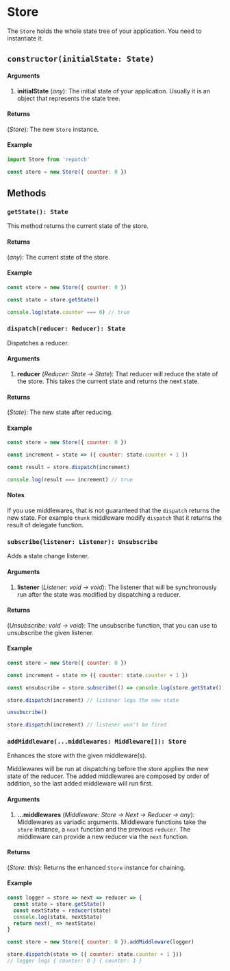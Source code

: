 # Store

The `Store` holds the whole state tree of your application. You need to instantiate it.

## **`constructor(initialState: State)`**

#### Arguments

1) **initialState** (*any*): The initial state of your application. Usually it is an object that represents the state tree.

#### Returns

(*Store*): The new `Store` instance.

#### Example

```javascript
import Store from 'repatch'

const store = new Store({ counter: 0 })
```

## Methods

### **`getState(): State`**

This method returns the current state of the store.

#### Returns

(*any*): The current state of the store.

#### Example

```javascript
const store = new Store({ counter: 0 })

const state = store.getState()

console.log(state.counter === 0) // true
```

### **`dispatch(reducer: Reducer): State`**

Dispatches a reducer.

#### Arguments

1) **reducer** (*Reducer: State -> State*): That reducer will reduce the state of the store. This takes the current state and returns the next state.

#### Returns

(*State*): The new state after reducing.

#### Example

```javascript
const store = new Store({ counter: 0 })

const increment = state => ({ counter: state.counter + 1 })

const result = store.dispatch(increment)

console.log(result === increment) // true
```

#### Notes

If you use middlewares, that is not guaranteed that the `dispatch` returns the new state. For example `thunk` middleware modify `dispatch` that it returns the result of delegate function.

### **`subscribe(listener: Listener): Unsubscribe`**

Adds a state change listener.

#### Arguments

1) **listener** (*Listener: void -> void*): The listener that will be synchronously run after the state was modified by dispatching a reducer.

#### Returns

(*Unsubscribe: void -> void*): The unsubscribe function, that you can use to unsubscribe the given listener.

#### Example

```javascript
const store = new Store({ counter: 0 })

const increment = state => ({ counter: state.counter + 1 })

const unsubscribe = store.subscribe(() => console.log(store.getState()))

store.dispatch(increment) // listener logs the new state

unsubscribe()

store.dispatch(increment) // listener won't be fired
```

### **`addMiddleware(...middlewares: Middleware[]): Store`**

Enhances the store with the given middleware(s).

Middlewares will be run at dispatching before the store applies the new state of the reducer. The added middlewares are composed by order of addition, so the last added middleware will run first.

#### Arguments

1) **...middlewares** (*Middleware: Store -> Next -> Reducer -> any*): Middlewares as variadic arguments. Middleware functions take the `store` instance, a `next` function and the previous `reducer`. The middleware can provide a new reducer via the `next` function.

#### Returns

(*Store: this*): Returns the enhanced `Store` instance for chaining.

#### Example

```javascript
const logger = store => next => reducer => {
  const state = store.getState()
  const nextState = reducer(state)
  console.log(state, nextState)
  return next(_ => nextState)
}

const store = new Store({ counter: 0 }).addMiddleware(logger)

store.dispatch(state => ({ counter: state.counter + 1 }))
// logger logs { counter: 0 } { counter: 1 }
```